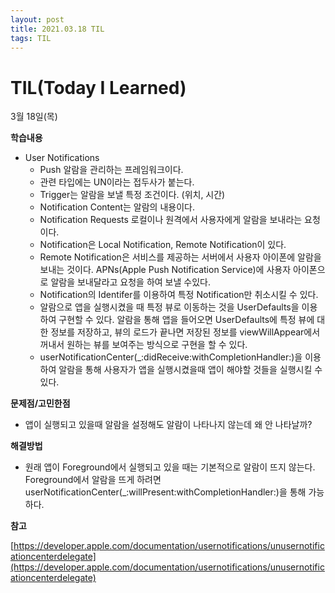 ```yaml
---
layout: post
title: 2021.03.18 TIL
tags: TIL
---
```

# TIL(Today I Learned)

3월 18일(목)

**학습내용**

- User Notifications
    - Push 알람을 관리하는 프레임워크이다.
    - 관련 타입에는 UN이라는 접두사가 붙는다.
    - Trigger는 알람을 보낼 특정 조건이다. (위치, 시간)
    - Notification Content는 알람의 내용이다.
    - Notification Requests 로컬이나 원격에서 사용자에게 알람을 보내라는 요청이다.
    - Notification은 Local Notification, Remote Notification이 있다.
    - Remote Notification은 서비스를 제공하는 서버에서 사용자 아이폰에 알람을 보내는 것이다. APNs(Apple Push Notification Service)에 사용자 아이폰으로 알람을 보내달라고 요청을 하여 보낼 수있다.
    - Notification의 Identifer를 이용하여 특정 Notification만 취소시킬 수 있다.
    - 알람으로 앱을 실행시켰을 때 특정 뷰로 이동하는 것을 UserDefaults을 이용하여 구현할 수 있다. 알람을 통해 앱을 들어오면 UserDefaults에 특정 뷰에 대한 정보를 저장하고, 뷰의 로드가 끝나면 저장된 정보를 viewWillAppear에서 꺼내서 원하는 뷰를 보여주는 방식으로 구현을 할 수 있다.
    - userNotificationCenter(_:didReceive:withCompletionHandler:)을 이용하여 알람을 통해 사용자가 앱을 실행시켰을때 앱이 해야할 것들을 실행시킬 수 있다.

**문제점/고민한점**

- 앱이 실행되고 있을때 알람을 설정해도 알람이 나타나지 않는데 왜 안 나타날까?

**해결방법**

- 원래 앱이 Foreground에서 실행되고 있을 때는 기본적으로 알람이 뜨지 않는다. Foreground에서 알람을 뜨게 하려면 userNotificationCenter(_:willPresent:withCompletionHandler:)을 통해 가능하다.

**참고**

[https://developer.apple.com/documentation/usernotifications/unusernotificationcenterdelegate](https://developer.apple.com/documentation/usernotifications/unusernotificationcenterdelegate)
